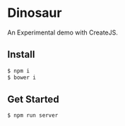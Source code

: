 # Dinosaur

An Experimental demo with CreateJS.

## Install

```bash
$ npm i
$ bower i
```

## Get Started

```bash
$ npm run server
```